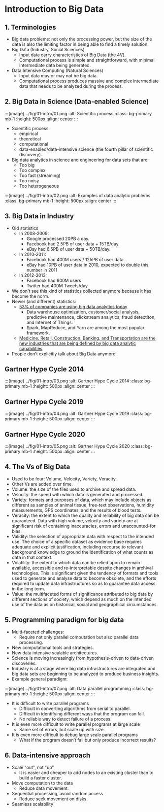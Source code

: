 # Introduction to Big Data

## 1. Terminologies
- Big data problems: not only the processing power, but the size of the data is also the 
limiting factor in being able to find a timely solution. ​
- Big Data (Industry, Social Sciences)​
  - Input data carry characteristics of Big Data (the 4V)​.
  - Computational process is simple and straightforward, with minimal intermediate 
  data being generated​.
- Data Intensive Computing (Natural Sciences)​
  - Input data may or may not be big data​.
  - Computational process produces massive and complex intermediate data that needs to be 
  analyzed during the process.



## 2. Big Data in Science (Data-enabled Science)

:::{image} ../fig/01-intro/01.png
:alt: Scientific process
:class: bg-primary mb-1
:height: 500px
:align: center
:::

- Scientific process:
  - empirical
  - theoretical
  - computational
  - data-enabled/data-intensive science (the fourth pillar of scientific discovery). 
- Big data analytics in science and engineering for data sets that are:
  - Too big
  - Too complex
  - Too fast (streaming)
  - Too noisy
  - Too heterogeneous

:::{image} ../fig/01-intro/02.png
:alt: Examples of data analytic problems
:class: bg-primary mb-1
:height: 500px
:align: center
:::



## 3. Big Data in Industry

- Old statistics
  - In 2008-2009:​
    - Google processed 20PB a day.
    - Facebook had 2.5PB of user data + 15TB/day​.
    - eBay had 6.5PB of user data + 50TB/day​.
  - In 2010-2011:​
    - Facebook had 400M users / 125PB of user data​.
    - eBay had 10PB of user data in 2010, expected to double this number in 2011​
  - In 2012-2013:​
    - Facebook had 900M users​
    - Twitter had 400M Tweets/day
- We don't see this kind of statistics collected anymore because it has become the norm. 
- Newer (and different) statistics:
  - [53% of companies are using big data analytics today](https://www.forbes.com/sites/louiscolumbus/2017/12/24/53-of-companies-are-adopting-big-data-analytics/?sh=6c6c70cb39a1)
    - Data warehouse optimization, customer/social analysis, predictive maintenance, clickstream 
    analytics, fraud detectiton, and Internet of Things. 
    - Spark, MapReduce, and Yarn are among the most popular framework. 
  - [Medicine, Retail, Construction, Banking, and Transportation are the new industries that are being defined by big data analytic capabilities](https://towardsdatascience.com/5-industries-becoming-defined-by-big-data-and-analytics-e3e8cc0c0cf)
- People don't explicitly talk about Big Data anymore:

## Gartner Hype Cycle 2014

:::{image} ../fig/01-intro/03.png
:alt: Gartner Hype Cycle 2014
:class: bg-primary mb-1
:height: 500px
:align: center
:::

## Gartner Hype Cycle 2019
 
:::{image} ../fig/01-intro/04.png
:alt: Gartner Hype Cycle 2019
:class: bg-primary mb-1
:height: 500px
:align: center
:::
 

## Gartner Hype Cycle 2020

:::{image} ../fig/01-intro/05.png
:alt: Gartner Hype Cycle 2020
:class: bg-primary mb-1
:height: 500px
:align: center
:::



## 4. The Vs of Big Data
- Used to be four: Volume, Velocity, Variety, Veracity. 
- Other Vs are added over time. 
- Volume: the size of the files used to archive and spread data.
- Velocity: the speed with which data is generated and processed.
- Variety: formats and purposes of data, which may include objects as different as 
samples of animal tissue, free-text observations, humidity measurements, GPS coordinates, 
and the results of blood tests.
- Veracity: the extent to which the quality and reliability of big data can be guaranteed. 
Data with high volume, velocity and variety are at significant risk of containing 
inaccuracies, errors and unaccounted-for bias.
- Validity: the selection of appropriate data with respect to the intended use. The choice 
of a specific dataset as evidence base requires adequate and explicit justification, 
including recourse to relevant background knowledge to ground the identification of what counts 
as data in that context.
- Volatility: the extent to which data can be relied upon to remain available, accessible and 
re-interpretable despite changes in archival technologies. This is significant given the tendency 
of formats and tools used to generate and analyse data to become obsolete, and the efforts 
required to update data infrastructures so as to guarantee data access in the long term.
- Value: the multifaceted forms of significance attributed to big data by different sections 
of society, which depend as much on the intended use of the data as on historical, social and 
geographical circumstances.



## 5. Programming paradigm for big data
- Multi-faceted challenges:​
  - Require not only parallel computation but also parallel data processing​.
- New computational tools and strategies​.
- New data intensive scalable architectures​.
- Science is moving increasingly from hypothesis-driven to data-driven discoveries​.
- Industry is at a stage where big data infrastructures are integrated and big data sets 
are beginning to be analyzed to produce business insights.
- Example general paradigm:

:::{image} ../fig/01-intro/07.png
:alt: Data parallel programming
:class: bg-primary mb-1
:height: 500px
:align: center
:::


- It is difficult to write parallel programs​
  - Difficult in converting algorithms from serial to parallel​.
  - Difficult in identifying different ways that the program can fail​.
  - No reliable way to detect failure of a process​.
- It is even more difficult to write parallel programs at large scale​
  - Same set of errors, but scale up with size​.
- It is even more difficult to debug large scale parallel programs​
  - What if the program doesn’t fail but only produce incorrect results?



## 6. Data-intensive approach
- Scale "out", not "up"​
  - It is easier and cheaper to add nodes to an existing cluster than to build a faster cluster.​
- Move computation to the data​
  - Reduce data movement.​
- Sequential processing, avoid random access​
  - Reduce seek movement on disks.​
- Seamless scalability



